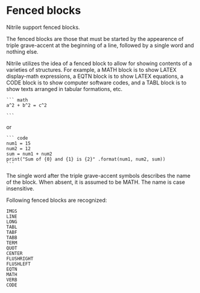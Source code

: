 # Fenced blocks

Nitrile support fenced blocks. 

The fenced blocks are those that must be started by the appearence of triple
grave-accent at the beginning of a line, followed by a single word and nothing
else.

Nitrile utilizes the idea of a fenced block to allow for showing contents of a
varieties of structures. For example, a MATH block is to show LATEX
display-math expressions, a EQTN block is to show LATEX equations, a CODE block
is to show computer software codes, and a TABL block is to show texts arranged
in tabular formations, etc.  

    ``` math
    a^2 + b^2 = c^2

    ```

or 

    ``` code
    num1 = 15
    num2 = 12
    sum = num1 + num2 
    print("Sum of {0} and {1} is {2}" .format(num1, num2, sum)) 
    ```

The single word after the triple grave-accent symbols describes the name of the
block.  When absent, it is assumed to be MATH. The name is case insensitive.

Following fenced blocks are recognized:

    IMGS
    LINE
    LONG
    TABL
    TABF
    TABB
    TERM
    QUOT
    CENTER
    FLUSHRIGHT
    FLUSHLEFT
    EQTN
    MATH
    VERB
    CODE



